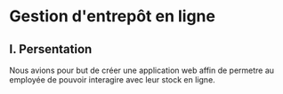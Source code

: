 # Gestion d'entrepôt en ligne

## I. Persentation
Nous avions pour but de créer une application web affin de permetre au  
employée de pouvoir interagire avec leur stock en ligne.